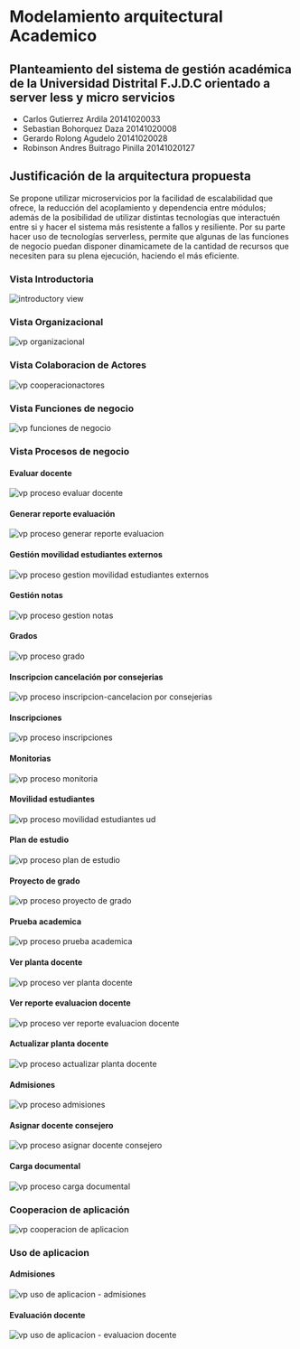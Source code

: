  # Modelamiento arquitectural Academico
 
## Planteamiento del sistema de gestión académica de la Universidad Distrital F.J.D.C orientado a server less y micro servicios


- Carlos Gutierrez Ardila 20141020033
- Sebastian Bohorquez Daza 20141020008
- Gerardo Rolong Agudelo 20141020028
- Robinson Andres Buitrago Pinilla 20141020127


## Justificación de la arquitectura propuesta  

Se propone utilizar microservicios por la facilidad de escalabilidad que ofrece, la reducción del acoplamiento y  dependencia entre módulos; además de la posibilidad de utilizar distintas tecnologías que interactuén entre si y hacer el sistema más resistente a fallos y resiliente. Por su parte hacer uso de tecnologías serverless, permite que algunas de las funciones de negocio puedan disponer dinamicamete de la cantidad de recursos que necesiten para su plena ejecución, haciendo el más eficiente.


 
 ### Vista Introductoria 

![introductory view](https://user-images.githubusercontent.com/24967174/41732042-9a1e820c-7545-11e8-9631-c86efdde9e17.jpg)

### Vista Organizacional

![vp organizacional](https://user-images.githubusercontent.com/24967174/41788943-173d0150-7613-11e8-8ee2-e85ec368c8ad.jpg)

### Vista Colaboracion de Actores

![vp cooperacionactores](https://user-images.githubusercontent.com/24967174/41788825-a3f35e88-7612-11e8-86d6-e461542ef0e6.jpg)

### Vista Funciones de negocio

![vp funciones de negocio](https://user-images.githubusercontent.com/24967174/41926386-cd415630-7934-11e8-8997-b0f73bb4e903.jpg)

### Vista Procesos de negocio

#### Evaluar docente
![vp proceso evaluar docente](https://user-images.githubusercontent.com/24967174/42332169-fa499566-803c-11e8-8b38-4b8423709e06.jpg)
#### Generar reporte evaluación
![vp proceso generar reporte evaluacion](https://user-images.githubusercontent.com/24967174/42332171-fa623c9c-803c-11e8-859d-e0a7be3c1292.jpg)
#### Gestión movilidad estudiantes externos
![vp proceso gestion movilidad estudiantes externos](https://user-images.githubusercontent.com/24967174/42332172-fa7ab56a-803c-11e8-863d-7261176e3445.jpg)
#### Gestión notas
![vp proceso gestion notas](https://user-images.githubusercontent.com/24967174/42332174-fa96041e-803c-11e8-9d1c-d6dd9fe78767.jpg)
#### Grados
![vp proceso grado](https://user-images.githubusercontent.com/24967174/42332175-faae0cd0-803c-11e8-969e-7e091eb87ba3.jpg)
#### Inscripcion cancelación por consejerias
![vp proceso inscripcion-cancelacion por consejerias](https://user-images.githubusercontent.com/24967174/42332176-fac27530-803c-11e8-9239-649fc47e61d8.jpg)
#### Inscripciones
![vp proceso inscripciones](https://user-images.githubusercontent.com/24967174/42332177-fad823b2-803c-11e8-8ce9-13f4207f080a.jpg)
#### Monitorias
![vp proceso monitoria](https://user-images.githubusercontent.com/24967174/42332178-faef299a-803c-11e8-8e13-763815435563.jpg)
#### Movilidad estudiantes
![vp proceso movilidad estudiantes ud](https://user-images.githubusercontent.com/24967174/42332179-fb0445e6-803c-11e8-8fc3-7f7899a3d56d.jpg)
#### Plan de estudio
![vp proceso plan de estudio](https://user-images.githubusercontent.com/24967174/42332180-fb1a341e-803c-11e8-8fdc-f62d9d8e9a40.jpg)
#### Proyecto de grado
![vp proceso proyecto de grado](https://user-images.githubusercontent.com/24967174/42332181-fb300c62-803c-11e8-984f-9100f7bf69de.jpg)
#### Prueba academica
![vp proceso prueba academica](https://user-images.githubusercontent.com/24967174/42332182-fb46e036-803c-11e8-88d8-a5e47347b331.jpg)
#### Ver planta docente
![vp proceso ver planta docente](https://user-images.githubusercontent.com/24967174/42332183-fb5f9766-803c-11e8-8524-4f66fb79cd02.jpg)
#### Ver reporte evaluacion docente
![vp proceso ver reporte evaluacion docente](https://user-images.githubusercontent.com/24967174/42332184-fb760c8a-803c-11e8-8b6d-6fd6ff92a1bb.jpg)
#### Actualizar planta docente
![vp proceso actualizar planta docente](https://user-images.githubusercontent.com/24967174/42332186-fb8eda62-803c-11e8-9c9e-439c52f00575.jpg)
#### Admisiones
![vp proceso admisiones](https://user-images.githubusercontent.com/24967174/42332188-fba9c0a2-803c-11e8-9809-c3083a8819a0.jpg)
#### Asignar docente consejero
![vp proceso asignar docente consejero](https://user-images.githubusercontent.com/24967174/42332189-fbc4da0e-803c-11e8-8a5d-1d7e589e5150.jpg)
#### Carga documental
![vp proceso carga documental](https://user-images.githubusercontent.com/24967174/42332191-fbdc6a84-803c-11e8-8237-dce04a9631be.jpg)

### Cooperacion de aplicación

![vp cooperacion de aplicacion](https://user-images.githubusercontent.com/24967174/42389370-206bffa0-810e-11e8-9660-15db6db06c9a.jpg)
### Uso de aplicacion

#### Admisiones
![vp uso de aplicacion - admisiones](https://user-images.githubusercontent.com/24967174/42389375-23fafc0c-810e-11e8-8b6a-cd922a72b666.jpg)
#### Evaluación docente
![vp uso de aplicacion - evaluacion docente](https://user-images.githubusercontent.com/24967174/42389378-25110bcc-810e-11e8-87c3-d8251dec4e40.jpg)

